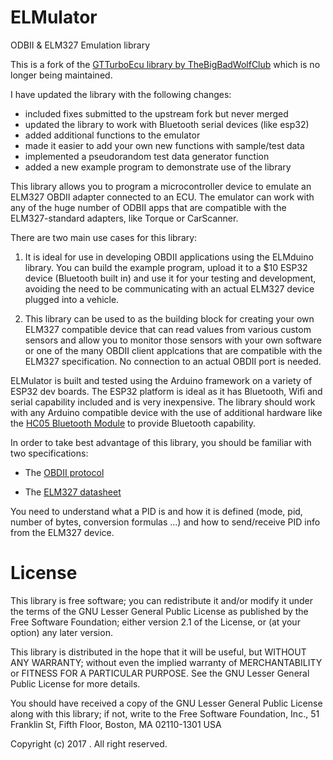 # ELMulator
ODBII & ELM327 Emulation library

This is a fork of the [GTTurboEcu library by TheBigBadWolfClub](https://github.com/TheBigBadWolfClub/GTTurboEcu) which is no longer being maintained. 

I have updated the library with the following changes:
- included fixes submitted to the upstream fork but never merged
- updated the library to work with Bluetooth serial devices (like esp32)
- added additional functions to the emulator 
- made it easier to add your own new functions with sample/test data
- implemented a pseudorandom test data generator function 
- added a new example program to demonstrate use of the library 

This library allows you to program a microcontroller device to emulate an ELM327 OBDII adapter connected to an ECU. The emulator can work with any of the huge number of ODBII apps that are compatible with the ELM327-standard adapters, like Torque or CarScanner. 

There are two main use cases for this library:

1. It is ideal for use in developing OBDII applications using the ELMduino library. You can build the example program, upload it to a $10 ESP32 device (Bluetooth built in) and use it for your testing and development, avoiding the need to be communicating with an actual ELM327 device plugged into a vehicle. 

2. This library can be used to as the building block for creating your own ELM327 compatible device that can read values from various custom sensors and allow you to monitor
those sensors with your own software or one of the many OBDII client applcations that are compatible with the ELM327 specification. No connection to an actual OBDII port is needed. 

ELMulator is built and tested using the Arduino framework on a variety of ESP32 dev boards. The ESP32 platform is ideal as it has Bluetooth, Wifi and serial capability included and is very inexpensive. The library should work with any Arduino compatible device with the use of additional hardware like the [HC05 Bluetooth Module](https://components101.com/wireless/hc-05-bluetooth-module) to provide Bluetooth capability. 


In order to take best advantage of this library, you should be familiar with two specifications:

- The [OBDII protocol](https://en.wikipedia.org/wiki/OBD-II_PIDs)

- The [ELM327 datasheet](https://www.elmelectronics.com/DSheets/ELM327DSH.pdf)

You need to understand what a PID is and how it is defined (mode, pid, number of bytes, conversion formulas ...) and how to send/receive PID info from the ELM327 device.  

# License

This library is free software; you can redistribute it and/or modify it under the terms of the GNU Lesser General Public License as published by the Free Software Foundation; either version 2.1 of the License, or (at your option) any later version.

This library is distributed in the hope that it will be useful, but WITHOUT ANY WARRANTY; without even the implied warranty of MERCHANTABILITY or FITNESS FOR A PARTICULAR PURPOSE. See the GNU Lesser General Public License for more details.

You should have received a copy of the GNU Lesser General Public License along with this library; if not, write to the Free Software Foundation, Inc., 51 Franklin St, Fifth Floor, Boston, MA 02110-1301 USA

Copyright (c) 2017 . All right reserved.
